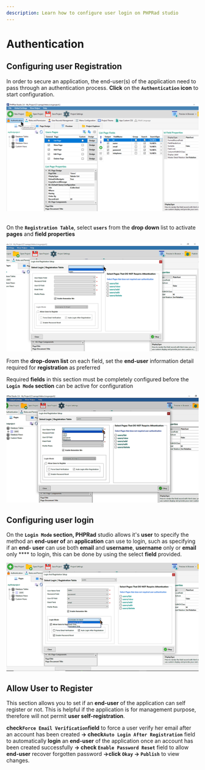 ```yaml
---
description: Learn how to configure user login on PHPRad studio
---
```


# Authentication

## Configuring user Registration

In order to secure an application, the end-user(s) of the application need to pass through an authentication process. **Click** on the **`Authentication` icon** to start configuration.

![](<../.gitbook/assets/bandicam 2019-02-02 17-15-56-032.png>)


\
On the **`Registration Table`**, select **`users`** from the **drop down** list to activate **pages** and **field properties**

![](<../.gitbook/assets/bandicam 2019-02-02 17-29-20-543.png>)

From the **drop-down list** on each field, set the **end-user** information detail required for **registration** as preferred

Required **fields** in this section must be completely configured before the **`Login Mode` section** can be active for configuration

![](<../.gitbook/assets/bandicam 2019-02-02 17-39-15-133.png>)

## Configuring user login

On the **`Login Mode` section, PHPRad** studio allows it's **user** to specify the method an **end-user of** an **application**  can use to login, such as specifying if an **end- user** can use both **email** and **username**, **username** only or **email** only **** to login, this can be done by using the select **field** provided.

![](<../.gitbook/assets/bandicam 2019-02-02 17-54-50-268.png>)

## **Allow User to Register**

This section allows you to set if an **end-user** of the application can self register or not. This is helpful if the application is for management purpose, therefore will not permit **user self-registration**.

**check`Force Email Verification`field** to force a user verify her email after an account has been created **-> check`Auto Login After Registration`** field to automatically **login** an **end-user** of the application once an account has been created successfully **-> check `Enable Password Reset`** field to allow **end-user** recover forgotten password **->click `Okay` -> `Publish`** to view changes.
